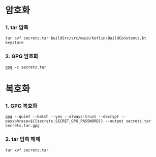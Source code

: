 # 암호화

### 1. tar 압축

```
tar cvf secrets.tar buildSrc/src/main/kotlin/BuildConstants.kt keystore
```

### 2. GPG 암호화

```
gpg -c secrets.tar
```

# 복호화

### 1. GPG 복호화

```
gpg --quiet --batch --yes --always-trust --decrypt --passphrase=${{secrets.SECRET_GPG_PASSWORD}} --output secrets.tar secrets.tar.gpg
```

### 2. tar 압축 해제

```
tar xvf secrets.tar
```


